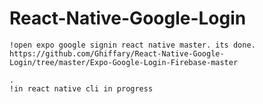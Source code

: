 # React-Native-Google-Login

```
!open expo google signin react native master. its done. https://github.com/Ghiffary/React-Native-Google-Login/tree/master/Expo-Google-Login-Firebase-master 

.
!in react native cli in progress
```
